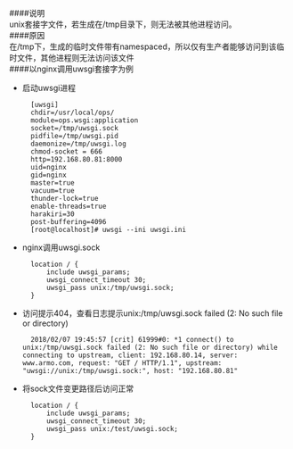 ####说明  
unix套接字文件，若生成在/tmp目录下，则无法被其他进程访问。  
####原因  
在/tmp下，生成的临时文件带有namespaced，所以仅有生产者能够访问到该临时文件，其他进程则无法访问该文件  
####以nginx调用uwsgi套接字为例  
* 启动uwsgi进程  

        [uwsgi]
        chdir=/usr/local/ops/
        module=ops.wsgi:application
        socket=/tmp/uwsgi.sock  
        pidfile=/tmp/uwsgi.pid  
        daemonize=/tmp/uwsgi.log   
        chmod-socket = 666
        http=192.168.80.81:8000
        uid=nginx
        gid=nginx
        master=true
        vacuum=true
        thunder-lock=true
        enable-threads=true
        harakiri=30
        post-buffering=4096
        [root@localhost]# uwsgi --ini uwsgi.ini


* nginx调用uwsgi.sock  

        location / {
            include uwsgi_params;
            uwsgi_connect_timeout 30;
            uwsgi_pass unix:/tmp/uwsgi.sock;
        }

* 访问提示404，查看日志提示unix:/tmp/uwsgi.sock failed (2: No such file or directory)   

        2018/02/07 19:45:57 [crit] 61999#0: *1 connect() to unix:/tmp/uwsgi.sock failed (2: No such file or directory) while connecting to upstream, client: 192.168.80.14, server: www.armo.com, request: "GET / HTTP/1.1", upstream: "uwsgi://unix:/tmp/uwsgi.sock:", host: "192.168.80.81"

* 将sock文件变更路径后访问正常

        location / {
            include uwsgi_params;
            uwsgi_connect_timeout 30;
            uwsgi_pass unix:/test/uwsgi.sock;
        }

